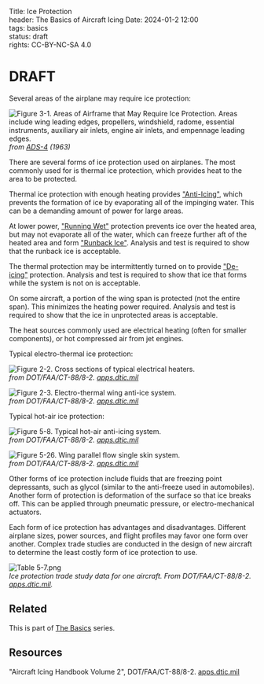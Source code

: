 Title: Ice Protection       
header: The Basics of Aircraft Icing
Date: 2024-01-2 12:00  
tags: basics  
status: draft  
rights: CC-BY-NC-SA 4.0

# DRAFT

Several areas of the airplane may require ice protection: 

![Figure 3-1. Areas of Airframe that May Require Ice Protection. 
Areas include wing leading edges, propellers, windshield, radome,
essential instruments, auxiliary air inlets, engine air inlets, 
and empennage leading edges.](/images/ads4/Figure3-1.png)  
_from [ADS-4](https://apps.dtic.mil/sti/citations/AD0608865) (1963)_  

There are several forms of ice protection used on airplanes. 
The most commonly used for is thermal ice protection, 
which provides heat to the area to be protected. 

Thermal ice protection with enough heating provides ["Anti-Icing"]({filename}Nomenclature.md#anti-icing), 
which prevents the formation of ice by evaporating all of the impinging water. 
This can be a demanding amount of power for large areas.  

At lower power, ["Running Wet"]({filename}Nomenclature.md#running-wet) protection prevents ice over the heated area, 
but may not evaporate all of the water, which can freeze further aft of the heated area 
and form ["Runback Ice"]({filename}Nomenclature.md#runback-ice). 
Analysis and test is required to show that the runback ice is acceptable. 

The thermal protection may be intermittently turned on to provide ["De-icing"]({filename}Nomenclature.md#deicing) protection. 
Analysis and test is required to show that ice that forms while the system is not on is acceptable. 

On some aircraft, a portion of the wing span is protected 
(not the entire span). This minimizes the heating power required. 
Analysis and test is required to show that the ice in unprotected areas is acceptable.

The heat sources commonly used are electrical heating (often for smaller components), 
or hot compressed air from jet engines.  

Typical electro-thermal ice protection:  

![Figure 2-2. Cross sections of typical electrical heaters.](/images%2FFAA%20Handbook%20volume%202%2FFigure%202-2.png)  
_from DOT/FAA/CT-88/8-2. [apps.dtic.mil](https://apps.dtic.mil/sti/pdfs/ADA238040.pdf)_  

![Figure 2-3. Electro-thermal wing anti-ice system.](/images%2FFAA%20Handbook%20volume%202%2FFigure%202-3.png)  
_from DOT/FAA/CT-88/8-2. [apps.dtic.mil](https://apps.dtic.mil/sti/pdfs/ADA238040.pdf)_  

Typical hot-air ice protection:  

![Figure 5-8. Typical hot-air anti-icing system.](/images%2FFAA%20Handbook%20volume%202%2FFigure%205-8.png)  
_from DOT/FAA/CT-88/8-2. [apps.dtic.mil](https://apps.dtic.mil/sti/pdfs/ADA238040.pdf)_  

![Figure 5-26. Wing parallel flow single skin system.](/images%2FFAA%20Handbook%20volume%202%2FFigure%205-26.png)  
_from DOT/FAA/CT-88/8-2. [apps.dtic.mil](https://apps.dtic.mil/sti/pdfs/ADA238040.pdf)_  

Other forms of ice protection include fluids that are freezing point depressants, 
such as glycol (similar to the anti-freeze used in automobiles). 
Another form of protection is deformation of the surface so that ice breaks off. 
This can be applied through pneumatic pressure, or electro-mechanical actuators. 

Each form of ice protection has advantages and disadvantages. 
Different airplane sizes, power sources, and flight profiles may favor one form 
over another. Complex trade studies are conducted in the design 
of new aircraft to determine the least costly form of ice protection to use. 

![Table 5-7.png](/images%2FFAA%20Handbook%20volume%202%2FTable%205-7.png)  
_Ice protection trade study data for one aircraft. From DOT/FAA/CT-88/8-2. [apps.dtic.mil](https://apps.dtic.mil/sti/pdfs/ADA238040.pdf)._  

## Related  

This is part of [The Basics]({filename}basics.md) series.  

## Resources  

"Aircraft Icing Handbook Volume 2", DOT/FAA/CT-88/8-2. [apps.dtic.mil](https://apps.dtic.mil/sti/pdfs/ADA238040.pdf)  
